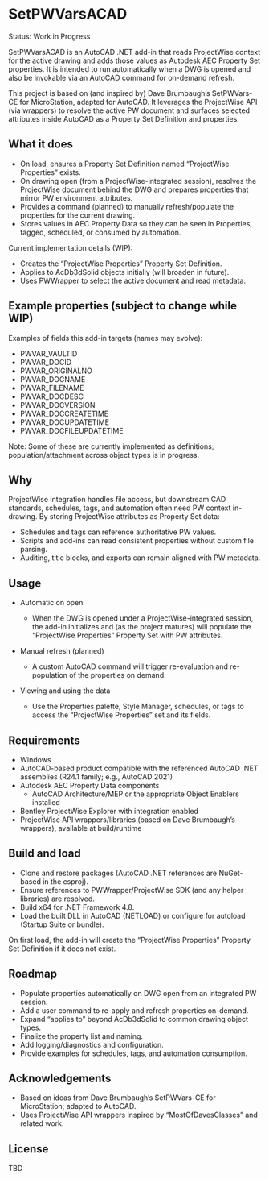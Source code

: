# SetPWVarsACAD

Status: Work in Progress

SetPWVarsACAD is an AutoCAD .NET add-in that reads ProjectWise context for the active drawing and adds those values as Autodesk AEC Property Set properties. It is intended to run automatically when a DWG is opened and also be invokable via an AutoCAD command for on-demand refresh.

This project is based on (and inspired by) Dave Brumbaugh’s SetPWVars-CE for MicroStation, adapted for AutoCAD. It leverages the ProjectWise API (via wrappers) to resolve the active PW document and surfaces selected attributes inside AutoCAD as a Property Set Definition and properties.

## What it does

- On load, ensures a Property Set Definition named “ProjectWise Properties” exists.
- On drawing open (from a ProjectWise-integrated session), resolves the ProjectWise document behind the DWG and prepares properties that mirror PW environment attributes.
- Provides a command (planned) to manually refresh/populate the properties for the current drawing.
- Stores values in AEC Property Data so they can be seen in Properties, tagged, scheduled, or consumed by automation.

Current implementation details (WIP):
- Creates the “ProjectWise Properties” Property Set Definition.
- Applies to AcDb3dSolid objects initially (will broaden in future).
- Uses PWWrapper to select the active document and read metadata.

## Example properties (subject to change while WIP)

Examples of fields this add-in targets (names may evolve):
- PWVAR_VAULTID
- PWVAR_DOCID
- PWVAR_ORIGINALNO
- PWVAR_DOCNAME
- PWVAR_FILENAME
- PWVAR_DOCDESC
- PWVAR_DOCVERSION
- PWVAR_DOCCREATETIME
- PWVAR_DOCUPDATETIME
- PWVAR_DOCFILEUPDATETIME

Note: Some of these are currently implemented as definitions; population/attachment across object types is in progress.

## Why

ProjectWise integration handles file access, but downstream CAD standards, schedules, tags, and automation often need PW context in-drawing. By storing ProjectWise attributes as Property Set data:
- Schedules and tags can reference authoritative PW values.
- Scripts and add-ins can read consistent properties without custom file parsing.
- Auditing, title blocks, and exports can remain aligned with PW metadata.

## Usage

- Automatic on open
  - When the DWG is opened under a ProjectWise-integrated session, the add-in initializes and (as the project matures) will populate the “ProjectWise Properties” Property Set with PW attributes.

- Manual refresh (planned)
  - A custom AutoCAD command will trigger re-evaluation and re-population of the properties on demand.

- Viewing and using the data
  - Use the Properties palette, Style Manager, schedules, or tags to access the “ProjectWise Properties” set and its fields.

## Requirements

- Windows
- AutoCAD-based product compatible with the referenced AutoCAD .NET assemblies (R24.1 family; e.g., AutoCAD 2021) 
- Autodesk AEC Property Data components
  - AutoCAD Architecture/MEP or the appropriate Object Enablers installed
- Bentley ProjectWise Explorer with integration enabled
- ProjectWise API wrappers/libraries (based on Dave Brumbaugh’s wrappers), available at build/runtime

## Build and load

- Clone and restore packages (AutoCAD .NET references are NuGet-based in the csproj).
- Ensure references to PWWrapper/ProjectWise SDK (and any helper libraries) are resolved.
- Build x64 for .NET Framework 4.8.
- Load the built DLL in AutoCAD (NETLOAD) or configure for autoload (Startup Suite or bundle).

On first load, the add-in will create the “ProjectWise Properties” Property Set Definition if it does not exist.

## Roadmap

- Populate properties automatically on DWG open from an integrated PW session.
- Add a user command to re-apply and refresh properties on-demand.
- Expand “applies to” beyond AcDb3dSolid to common drawing object types.
- Finalize the property list and naming.
- Add logging/diagnostics and configuration.
- Provide examples for schedules, tags, and automation consumption.

## Acknowledgements

- Based on ideas from Dave Brumbaugh’s SetPWVars-CE for MicroStation; adapted to AutoCAD.
- Uses ProjectWise API wrappers inspired by “MostOfDavesClasses” and related work.

## License

TBD